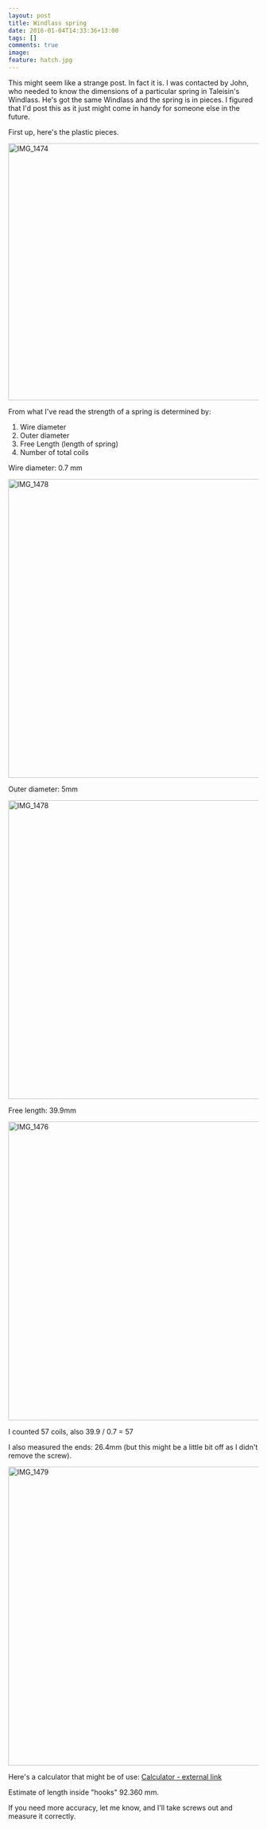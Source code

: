 ```yaml
---
layout: post
title: Windlass spring
date: 2016-01-04T14:33:36+13:00
tags: []
comments: true
image: 
feature: hatch.jpg
---
```


This might seem like a strange post. In fact it is. I was contacted by John, who
needed to  know the dimensions  of a  particular spring in  Taleisin's Windlass.
He's got the same Windlass and the spring  is in pieces. I figured that I'd post
this as it just might come in handy for someone else in the future.

First up, here's the plastic pieces.

<a data-flickr-embed="true"  href="https://www.flickr.com/photos/sdki/23792203469/in/dateposted-public/" title="IMG_1474"><img src="https://farm2.staticflickr.com/1441/23792203469_cc43ed49e2_c.jpg" width="800" height="516" alt="IMG_1474"></a><script async src="//embedr.flickr.com/assets/client-code.js" charset="utf-8"></script>

From what I've read the strength of a spring is determined by:<br />
1. Wire diameter<br />
2. Outer diameter<br />
3. Free Length (length of spring)<br />  
4. Number of total coils<br />

Wire diameter: 0.7 mm

<a data-flickr-embed="true"  href="https://www.flickr.com/photos/sdki/23531821304/in/dateposted-public/" title="IMG_1478"><img src="https://farm2.staticflickr.com/1693/23531821304_89d16574b9_c.jpg" width="800" height="600" alt="IMG_1478"></a><script async src="//embedr.flickr.com/assets/client-code.js" charset="utf-8"></script>

Outer diameter: 5mm

<a data-flickr-embed="true"  href="https://www.flickr.com/photos/sdki/23531821304/in/dateposted-public/" title="IMG_1478"><img src="https://farm2.staticflickr.com/1693/23531821304_89d16574b9_c.jpg" width="800" height="600" alt="IMG_1478"></a><script async src="//embedr.flickr.com/assets/client-code.js" charset="utf-8"></script>

Free length: 39.9mm

<a data-flickr-embed="true"  href="https://www.flickr.com/photos/sdki/24160019885/in/dateposted-public/" title="IMG_1476"><img src="https://farm2.staticflickr.com/1600/24160019885_1f0264c0ce_c.jpg" width="800" height="600" alt="IMG_1476"></a><script async src="//embedr.flickr.com/assets/client-code.js" charset="utf-8"></script>

I counted 57 coils, also 39.9 / 0.7 = 57

I also measured the ends: 26.4mm (but this might be a little bit off as I didn't
remove the screw).

<a data-flickr-embed="true"  href="https://www.flickr.com/photos/sdki/23864397880/in/dateposted-public/" title="IMG_1479"><img src="https://farm2.staticflickr.com/1559/23864397880_8914e58bef_c.jpg" width="800" height="600" alt="IMG_1479"></a><script async src="//embedr.flickr.com/assets/client-code.js" charset="utf-8"></script>

Here's a calculator that might be of use: [Calculator - external link](http://www.acxesspring.com/extension-spring-calculator-instructions.html)

Estimate of length inside "hooks" 92.360 mm.

If you need more accuracy, let me know,  and I'll take screws out and measure it
correctly.
